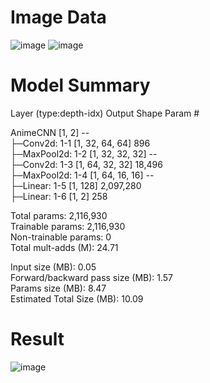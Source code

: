 # Image Data
![image](https://github.com/user-attachments/assets/d511f9ea-dd3e-413f-8ac4-21e68adb12a8)
![image](https://github.com/user-attachments/assets/ec7c856e-2025-436a-9d99-23c69fb87373)

# Model Summary

Layer (type:depth-idx)                   Output Shape              Param #  

AnimeCNN                                 [1, 2]                    --  
├─Conv2d: 1-1                            [1, 32, 64, 64]           896  
├─MaxPool2d: 1-2                         [1, 32, 32, 32]           --  
├─Conv2d: 1-3                            [1, 64, 32, 32]           18,496  
├─MaxPool2d: 1-4                         [1, 64, 16, 16]           --  
├─Linear: 1-5                            [1, 128]                  2,097,280  
├─Linear: 1-6                            [1, 2]                    258  

Total params: 2,116,930  
Trainable params: 2,116,930  
Non-trainable params: 0  
Total mult-adds (M): 24.71  

Input size (MB): 0.05  
Forward/backward pass size (MB): 1.57  
Params size (MB): 8.47  
Estimated Total Size (MB): 10.09  


# Result
![image](https://github.com/user-attachments/assets/51b9b03b-b9b3-482b-b603-865840d7a19d)


